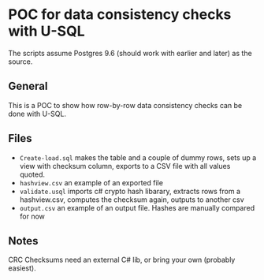 # POC for data consistency checks with U-SQL #
The scripts assume Postgres 9.6 (should work with earlier and later) as the
source.

## General ##
This is a POC to show how row-by-row data consistency checks can be done with U-SQL.

## Files ##
- `Create-load.sql` makes the table and a couple of dummy rows, sets up a view 
with checksum column, exports to a CSV file with all values quoted.
- `hashview.csv` an example of an exported file
- `validate.usql` imports c# crypto hash libarary, extracts rows from a hashview.csv, computes the checksum again, outputs to another csv
- `output.csv` an example of an output file. Hashes are manually compared for now

## Notes ##
CRC Checksums need an external C# lib, or bring your own (probably easiest).